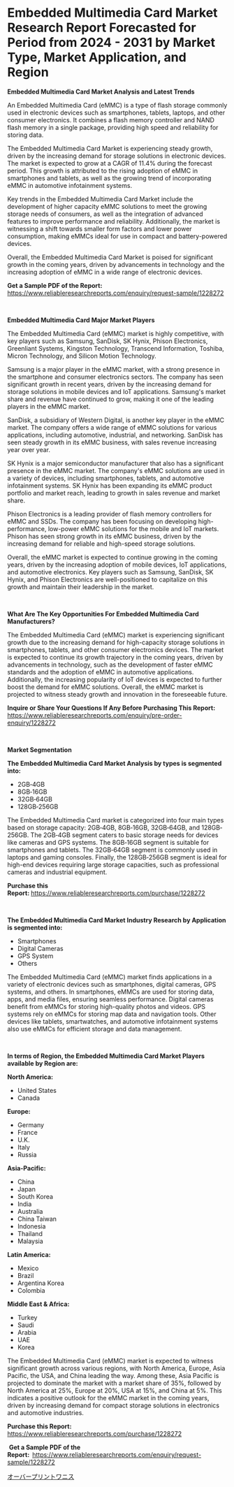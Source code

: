 <p><h1>Embedded Multimedia Card Market Research Report Forecasted for Period from 2024 -  2031 by Market Type, Market Application, and Region</h1></p><p><strong>Embedded Multimedia Card Market Analysis and Latest Trends</strong></p>
<p><p>An Embedded Multimedia Card (eMMC) is a type of flash storage commonly used in electronic devices such as smartphones, tablets, laptops, and other consumer electronics. It combines a flash memory controller and NAND flash memory in a single package, providing high speed and reliability for storing data.</p><p>The Embedded Multimedia Card Market is experiencing steady growth, driven by the increasing demand for storage solutions in electronic devices. The market is expected to grow at a CAGR of 11.4% during the forecast period. This growth is attributed to the rising adoption of eMMC in smartphones and tablets, as well as the growing trend of incorporating eMMC in automotive infotainment systems.</p><p>Key trends in the Embedded Multimedia Card Market include the development of higher capacity eMMC solutions to meet the growing storage needs of consumers, as well as the integration of advanced features to improve performance and reliability. Additionally, the market is witnessing a shift towards smaller form factors and lower power consumption, making eMMCs ideal for use in compact and battery-powered devices.</p><p>Overall, the Embedded Multimedia Card Market is poised for significant growth in the coming years, driven by advancements in technology and the increasing adoption of eMMC in a wide range of electronic devices.</p></p>
<p><strong>Get a Sample PDF of the Report:&nbsp;</strong> <a href="https://www.reliableresearchreports.com/enquiry/request-sample/1228272">https://www.reliableresearchreports.com/enquiry/request-sample/1228272</a></p>
<p>&nbsp;</p>
<p><strong>Embedded Multimedia Card Major Market Players</strong></p>
<p><p>The Embedded Multimedia Card (eMMC) market is highly competitive, with key players such as Samsung, SanDisk, SK Hynix, Phison Electronics, Greenliant Systems, Kingston Technology, Transcend Information, Toshiba, Micron Technology, and Silicon Motion Technology. </p><p>Samsung is a major player in the eMMC market, with a strong presence in the smartphone and consumer electronics sectors. The company has seen significant growth in recent years, driven by the increasing demand for storage solutions in mobile devices and IoT applications. Samsung's market share and revenue have continued to grow, making it one of the leading players in the eMMC market.</p><p>SanDisk, a subsidiary of Western Digital, is another key player in the eMMC market. The company offers a wide range of eMMC solutions for various applications, including automotive, industrial, and networking. SanDisk has seen steady growth in its eMMC business, with sales revenue increasing year over year.</p><p>SK Hynix is a major semiconductor manufacturer that also has a significant presence in the eMMC market. The company's eMMC solutions are used in a variety of devices, including smartphones, tablets, and automotive infotainment systems. SK Hynix has been expanding its eMMC product portfolio and market reach, leading to growth in sales revenue and market share.</p><p>Phison Electronics is a leading provider of flash memory controllers for eMMC and SSDs. The company has been focusing on developing high-performance, low-power eMMC solutions for the mobile and IoT markets. Phison has seen strong growth in its eMMC business, driven by the increasing demand for reliable and high-speed storage solutions.</p><p>Overall, the eMMC market is expected to continue growing in the coming years, driven by the increasing adoption of mobile devices, IoT applications, and automotive electronics. Key players such as Samsung, SanDisk, SK Hynix, and Phison Electronics are well-positioned to capitalize on this growth and maintain their leadership in the market.</p></p>
<p>&nbsp;</p>
<p><strong>What Are The Key Opportunities For Embedded Multimedia Card Manufacturers?</strong></p>
<p><p>The Embedded Multimedia Card (eMMC) market is experiencing significant growth due to the increasing demand for high-capacity storage solutions in smartphones, tablets, and other consumer electronics devices. The market is expected to continue its growth trajectory in the coming years, driven by advancements in technology, such as the development of faster eMMC standards and the adoption of eMMC in automotive applications. Additionally, the increasing popularity of IoT devices is expected to further boost the demand for eMMC solutions. Overall, the eMMC market is projected to witness steady growth and innovation in the foreseeable future.</p></p>
<p><strong>Inquire or Share Your Questions If Any Before Purchasing This Report:</strong> <a href="https://www.reliableresearchreports.com/enquiry/pre-order-enquiry/1228272">https://www.reliableresearchreports.com/enquiry/pre-order-enquiry/1228272</a></p>
<p>&nbsp;</p>
<p><strong>Market Segmentation</strong></p>
<p><strong>The Embedded Multimedia Card Market Analysis by types is segmented into:</strong></p>
<p><ul><li>2GB‐4GB</li><li>8GB‐16GB</li><li>32GB‐64GB</li><li>128GB‐256GB</li></ul></p>
<p><p>The Embedded Multimedia Card market is categorized into four main types based on storage capacity: 2GB‐4GB, 8GB‐16GB, 32GB‐64GB, and 128GB‐256GB. The 2GB‐4GB segment caters to basic storage needs for devices like cameras and GPS systems. The 8GB‐16GB segment is suitable for smartphones and tablets. The 32GB‐64GB segment is commonly used in laptops and gaming consoles. Finally, the 128GB‐256GB segment is ideal for high-end devices requiring large storage capacities, such as professional cameras and industrial equipment.</p></p>
<p><strong>Purchase this Report:&nbsp;</strong><a href="https://www.reliableresearchreports.com/purchase/1228272">https://www.reliableresearchreports.com/purchase/1228272</a></p>
<p>&nbsp;</p>
<p><strong>The Embedded Multimedia Card Market Industry Research by Application is segmented into:</strong></p>
<p><ul><li>Smartphones</li><li>Digital Cameras</li><li>GPS System</li><li>Others</li></ul></p>
<p><p>The Embedded Multimedia Card (eMMC) market finds applications in a variety of electronic devices such as smartphones, digital cameras, GPS systems, and others. In smartphones, eMMCs are used for storing data, apps, and media files, ensuring seamless performance. Digital cameras benefit from eMMCs for storing high-quality photos and videos. GPS systems rely on eMMCs for storing map data and navigation tools. Other devices like tablets, smartwatches, and automotive infotainment systems also use eMMCs for efficient storage and data management.</p></p>
<p>&nbsp;</p>
<p><strong>In terms of Region, the Embedded Multimedia Card Market Players available by Region are:</strong></p>
<p>
    <p> <strong> North America: </strong>
        <ul>
            <li>United States</li>
            <li>Canada</li>
        </ul>
        </p> 
    <p> <strong> Europe: </strong>
        <ul>
            <li>Germany</li>
            <li>France</li>
            <li>U.K.</li>
            <li>Italy</li>
            <li>Russia</li>
        </ul>
        </p> 
    <p> <strong> Asia-Pacific: </strong>
        <ul>
            <li>China</li>
            <li>Japan</li>
            <li>South Korea</li>
            <li>India</li>
            <li>Australia</li>
            <li>China Taiwan</li>
            <li>Indonesia</li>
            <li>Thailand</li>
            <li>Malaysia</li>
        </ul>
        </p> 
    <p> <strong> Latin America: </strong>
        <ul>
            <li>Mexico</li>
            <li>Brazil</li>
            <li>Argentina Korea</li>
            <li>Colombia</li>
        </ul>
        </p> 
    <p> <strong> Middle East & Africa: </strong>
        <ul>
            <li>Turkey</li>
            <li>Saudi</li>
            <li>Arabia</li>
            <li>UAE</li>
            <li>Korea</li>
        </ul>
    </p>
    </p>
<p><p>The Embedded Multimedia Card (eMMC) market is expected to witness significant growth across various regions, with North America, Europe, Asia Pacific, the USA, and China leading the way. Among these, Asia Pacific is projected to dominate the market with a market share of 35%, followed by North America at 25%, Europe at 20%, USA at 15%, and China at 5%. This indicates a positive outlook for the eMMC market in the coming years, driven by increasing demand for compact storage solutions in electronics and automotive industries.</p></p>
<p><strong>Purchase this Report: </strong><a href="https://www.reliableresearchreports.com/purchase/1228272">https://www.reliableresearchreports.com/purchase/1228272</a></p>
<p>&nbsp;<strong>Get a Sample PDF of the Report:&nbsp;&nbsp;</strong><a href="https://www.reliableresearchreports.com/enquiry/request-sample/1228272">https://www.reliableresearchreports.com/enquiry/request-sample/1228272</a></p>
<p><strong></strong></p>
<p><p><a href="https://github.com/ksxzwxabcuynh011/Market-Research-Report-List-1/blob/main/82614649788.md">オーバープリントワニス</a></p></p>